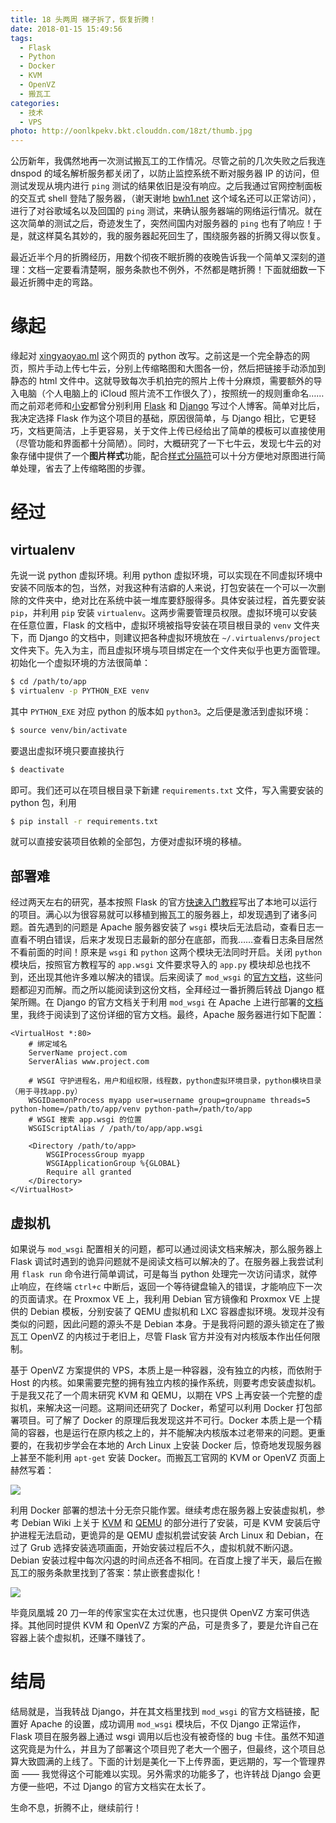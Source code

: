 ```yaml
---
title: 18 头两周 梯子拆了，恢复折腾！
date: 2018-01-15 15:49:56
tags:
  - Flask
  - Python
  - Docker
  - KVM
  - OpenVZ
  - 搬瓦工
categories:
  - 技术
  - VPS
photo: http://oonlkpekv.bkt.clouddn.com/18zt/thumb.jpg
---
```


公历新年，我偶然地再一次测试搬瓦工的工作情况。尽管之前的几次失败之后我连 dnspod 的域名解析服务都关闭了，以防止监控系统不断对服务器 IP 的访问，但测试发现从境内进行 `ping` 测试的结果依旧是没有响应。之后我通过官网控制面板的交互式 shell 登陆了服务器，（谢天谢地 [bwh1.net](https://bwh1.net/) 这个域名还可以正常访问），进行了对谷歌域名以及回国的 `ping` 测试，来确认服务器端的网络运行情况。就在这次简单的测试之后，奇迹发生了，突然间国内对服务器的 `ping` 也有了响应！于是，就这样莫名其妙的，我的服务器起死回生了，围绕服务器的折腾又得以恢复。

<!--more-->

最近近半个月的折腾经历，用数个彻夜不眠折腾的夜晚告诉我一个简单又深刻的道理：文档一定要看清楚啊，服务条款也不例外，不然都是瞎折腾！下面就细数一下最近折腾中走的弯路。

# 缘起

缘起对 [xingyaoyao.ml](http://xingyaoyao.ml) 这个网页的 python 改写。之前这是一个完全静态的网页，照片手动上传七牛云，分别上传缩略图和大图各一份，然后把链接手动添加到静态的 html 文件中。这就导致每次手机拍完的照片上传十分麻烦，需要额外的导入电脑（个人电脑上的 iCloud 照片流不工作很久了），按照统一的规则重命名……而之前邓老师和[小安](http://answ.me)都曾分别利用 [Flask](http://flask.pocoo.org/) 和 [Django](https://www.djangoproject.com/) 写过个人博客。简单对比后，我决定选择 Flask 作为这个项目的基础，原因很简单，与 Django 相比，它更轻巧，文档更简洁，上手更容易，关于文件上传已经给出了简单的模板可以直接使用（尽管功能和界面都十分简陋）。同时，大概研究了一下七牛云，发现七牛云的对象存储中提供了一个**图片样式**功能，配合[样式分隔符](https://developer.qiniu.com/kodo/kb/1327/what-is-the-style-and-the-style-separators)可以十分方便地对原图进行简单处理，省去了上传缩略图的步骤。

# 经过

## virtualenv

先说一说 python 虚拟环境。利用 python 虚拟环境，可以实现在不同虚拟环境中安装不同版本的包，当然，对我这种有洁癖的人来说，打包安装在一个可以一次删除的文件夹中，绝对比在系统中装一堆库要舒服得多。具体安装过程，首先要安装 `pip`，并利用 `pip` 安装 `virtualenv`。这两步需要管理员权限。虚拟环境可以安装在任意位置，Flask 的文档中，虚拟环境被指导安装在项目根目录的 `venv` 文件夹下，而 Django 的文档中，则建议把各种虚拟环境放在 `~/.virtualenvs/project` 文件夹下。先入为主，而且虚拟环境与项目绑定在一个文件夹似乎也更方面管理。初始化一个虚拟环境的方法很简单：
```sh
$ cd /path/to/app
$ virtualenv -p PYTHON_EXE venv
```
其中 `PYTHON_EXE` 对应 python 的版本如 `python3`。之后便是激活到虚拟环境：
```sh
$ source venv/bin/activate
```
要退出虚拟环境只要直接执行
```sh
$ deactivate
```
即可。我们还可以在项目根目录下新建 `requirements.txt` 文件，写入需要安装的 python 包，利用
```sh
$ pip install -r requirements.txt
```
就可以直接安装项目依赖的全部包，方便对虚拟环境的移植。

## 部署难

经过两天左右的研究，基本按照 Flask 的官方[快速入门教程](http://flask.pocoo.org/docs/0.12/quickstart/)写出了本地可以运行的项目。满心以为很容易就可以移植到搬瓦工的服务器上，却发现遇到了诸多问题。首先遇到的问题是 Apache 服务器安装了 `wsgi` 模块后无法启动，查看日志一直看不明白错误，后来才发现日志最新的部分在底部，而我……查看日志条目居然不看前面的时间！原来是 `wsgi` 和 `python` 这两个模块无法同时开启。关闭 `python` 模块后，按照官方教程写的 `app.wsgi` 文件要求导入的 `app.py` 模块却总也找不到，还出现其他许多难以解决的错误。后来阅读了 `mod_wsgi` 的[官方文档](https://modwsgi.readthedocs.io/en/develop/)，这些问题都迎刃而解。而之所以能阅读到这份文档，全拜经过一番折腾后转战 Django 框架所赐。在 Django 的官方文档关于利用 `mod_wsgi` 在 Apache 上进行部署的[文档](https://docs.djangoproject.com/en/2.0/howto/deployment/wsgi/modwsgi/)里，我终于阅读到了这份详细的官方文档。最终，Apache 服务器进行如下配置：
```
<VirtualHost *:80>
    # 绑定域名
    ServerName project.com
    ServerAlias www.project.com

    # WSGI 守护进程名，用户和组权限，线程数，python虚拟环境目录，python模块目录（用于寻找app.py）
    WSGIDaemonProcess myapp user=username group=groupname threads=5 python-home=/path/to/app/venv python-path=/path/to/app
    # WSGI 搜索 app.wsgi 的位置
    WSGIScriptAlias / /path/to/app/app.wsgi

    <Directory /path/to/app>
        WSGIProcessGroup myapp
        WSGIApplicationGroup %{GLOBAL}
        Require all granted
    </Directory>
</VirtualHost>
```

## 虚拟机

如果说与 `mod_wsgi` 配置相关的问题，都可以通过阅读文档来解决，那么服务器上 Flask 调试时遇到的诡异问题就不是阅读文档可以解决的了。在服务器上我尝试利用 `flask run` 命令进行简单调试，可是每当 python 处理完一次访问请求，就停止响应，在终端 `ctrl+c` 中断后，返回一个等待键盘输入的错误，才能响应下一次的页面请求。在 Proxmox VE 上，我利用 Debian 官方镜像和 Proxmox VE 上提供的 Debian 模板，分别安装了 QEMU 虚拟机和 LXC 容器虚拟环境。发现并没有类似的问题，因此问题的源头不是 Debian 本身。于是我将问题的源头锁定在了搬瓦工 OpenVZ 的内核过于老旧上，尽管 Flask 官方并没有对内核版本作出任何限制。

基于 OpenVZ 方案提供的 VPS，本质上是一种容器，没有独立的内核，而依附于 Host 的内核。如果需要完整的拥有独立内核的操作系统，则要考虑安装虚拟机。于是我又花了一个周末研究 KVM 和 QEMU，以期在 VPS 上再安装一个完整的虚拟机，来解决这一问题。这期间还研究了 Docker，希望可以利用 Docker 打包部署项目。可了解了 Docker 的原理后我发现这并不可行。Docker 本质上是一个精简的容器，也是运行在原内核之上的，并不能解决内核版本过老带来的问题。更重要的，在我初步学会在本地的 Arch Linux 上安装 Docker 后，惊奇地发现服务器上甚至不能利用 `apt-get` 安装 Docker。而搬瓦工官网的 KVM or OpenVZ 页面上赫然写着：

![](http://oonlkpekv.bkt.clouddn.com/18zt/kvm_openvz.PNG)

利用 Docker 部署的想法十分无奈只能作罢。继续考虑在服务器上安装虚拟机，参考 Debian Wiki 上关于 [KVM](https://wiki.debian.org/KVM) 和 [QEMU](https://wiki.debian.org/QEMU) 的部分进行了安装，可是 KVM 安装后守护进程无法启动，更诡异的是 QEMU 虚拟机尝试安装 Arch Linux 和 Debian，在过了 Grub 选择安装选项画面，开始安装过程后不久，虚拟机就不断闪退。Debian 安装过程中每次闪退的时间点还各不相同。在百度上搜了半天，最后在搬瓦工的服务条款里找到了答案：禁止嵌套虚拟化！

![](http://oonlkpekv.bkt.clouddn.com/18zt/tos.PNG)

毕竟凤凰城 20 刀一年的传家宝实在太过优惠，也只提供 OpenVZ 方案可供选择。其他同时提供 KVM 和 OpenVZ 方案的产品，可是贵多了，要是允许自己在容器上装个虚拟机，还赚不赚钱了。

# 结局

结局就是，当我转战 Django，并在其文档里找到 `mod_wsgi` 的官方文档链接，配置好 Apache 的设置，成功调用 `mod_wsgi` 模块后，不仅 Django 正常运作，Flask 项目在服务器上通过 wsgi 调用以后也没有被奇怪的 bug 卡住。虽然不知道这究竟是为什么，并且为了部署这个项目兜了老大一个圈子，但最终，这个项目总算大致圆满的上线了。下面的计划是美化一下上传界面，更远期的，写一个管理界面 —— 我觉得这个可能难以实现。另外需求的功能多了，也许转战 Django 会更方便一些吧，不过 Django 的官方文档实在太长了。

生命不息，折腾不止，继续前行！
